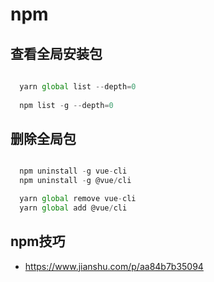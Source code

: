 # npm


## 查看全局安装包
```jsx
  
  yarn global list --depth=0
  
  npm list -g --depth=0
```

## 删除全局包
```jsx

  npm uninstall -g vue-cli
  npm uninstall -g @vue/cli

  yarn global remove vue-cli
  yarn global add @vue/cli
```


## npm技巧
  * https://www.jianshu.com/p/aa84b7b35094